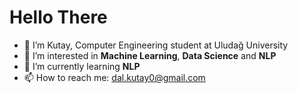 # Hello There

- 👋 I’m Kutay, Computer Engineering student at Uludağ University
- 👀 I’m interested in **Machine Learning**, **Data Science** and **NLP**
- 🌱 I’m currently learning **NLP**
- 📫 How to reach me: dal.kutay0@gmail.com
